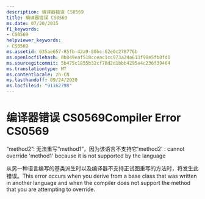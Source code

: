 ```yaml
---
description: 编译器错误 CS0569
title: 编译器错误 CS0569
ms.date: 07/20/2015
f1_keywords:
- CS0569
helpviewer_keywords:
- CS0569
ms.assetid: 635ae657-85fb-42a9-80bc-62e0c278776b
ms.openlocfilehash: 8b049eaf518cceac1cc973a24a613f98e5fb0fd1
ms.sourcegitcommit: 5b475c1855b32cf78d2d1bbb4295e4c236f39464
ms.translationtype: MT
ms.contentlocale: zh-CN
ms.lasthandoff: 09/24/2020
ms.locfileid: "91162798"
---
```

# <a name="compiler-error-cs0569"></a><span data-ttu-id="7d16a-103">编译器错误 CS0569</span><span class="sxs-lookup"><span data-stu-id="7d16a-103">Compiler Error CS0569</span></span>

<span data-ttu-id="7d16a-104">“method2”: 无法重写“method1”，因为该语言不支持它</span><span class="sxs-lookup"><span data-stu-id="7d16a-104">'method2' : cannot override 'method1' because it is not supported by the language</span></span>  
  
 <span data-ttu-id="7d16a-105">从另一种语言编写的基类派生时以及编译器不支持正试图重写的方法时，将发生此错误。</span><span class="sxs-lookup"><span data-stu-id="7d16a-105">This error occurs when you derive from a base class that was written in another language and when the compiler does not support the method that you are attempting to override.</span></span>
